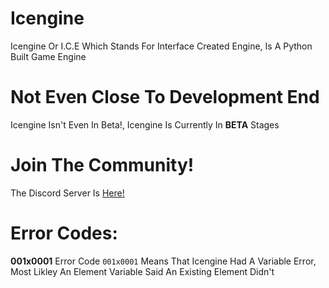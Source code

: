 # Icengine
Icengine Or I.C.E Which Stands For Interface Created Engine, Is A Python Built Game Engine
# Not Even Close To Development End
Icengine Isn't Even In Beta!, Icengine Is Currently In **BETA** Stages
# Join The Community!
The Discord Server Is [Here!](https://discord.com/invite/MYpWwDQrXR)


# Error Codes:
**001x0001**
Error Code `001x0001` Means That Icengine Had A Variable Error,
Most Likley An Element Variable Said An Existing Element Didn't
